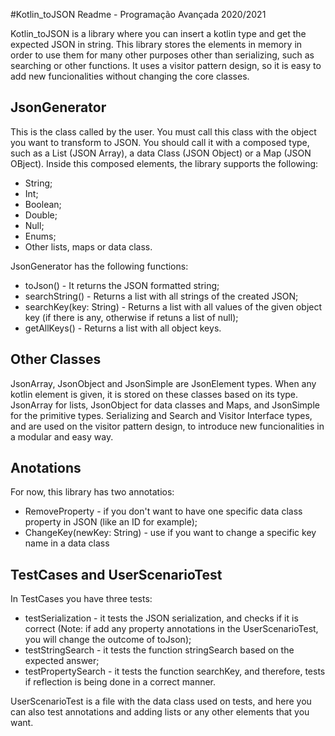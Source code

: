 #Kotlin_toJSON Readme - Programação Avançada 2020/2021

Kotlin_toJSON is a library where you can insert a kotlin type and get the expected JSON in string. This library stores the elements in memory in order to use them for many other purposes other than serializing, such as searching or other functions. It uses a visitor pattern design, so it is easy to add new funcionalities without changing the core classes.

## JsonGenerator

This is the class called by the user. You must call this class with the object you want to transform to JSON. You should call it with a composed type, such as a List (JSON Array), a data Class (JSON Object) or a Map (JSON OBject). Inside this composed elements, the library supports the following:
- String;
- Int;
- Boolean;
- Double;
- Null;
- Enums;
- Other lists, maps or data class.

JsonGenerator has the following functions:
- toJson() - It returns the JSON formatted string;
- searchString() - Returns a list with all strings of the created JSON;
- searchKey(key: String) - Returns a list with all values of the given object key (if there is any, otherwise if retuns a list of null);
- getAllKeys() - Returns a list with all object keys.

## Other Classes

JsonArray, JsonObject and JsonSimple are JsonElement types. When any kotlin element is given, it is stored on these classes based on its type. JsonArray for lists, JsonObject for data classes and Maps, and JsonSimple for the primitive types. Serializing and Search and Visitor Interface types, and are used on the visitor pattern design, to introduce new funcionalities in a modular and easy way.

## Anotations

For now, this library has two annotatios:
- RemoveProperty - if you don't want to have one specific data class property in JSON (like an ID for example);
- ChangeKey(newKey: String) - use if you want to change a specific key name in a data class

## TestCases and UserScenarioTest

In TestCases you have three tests:
- testSerialization - it tests the JSON serialization, and checks if it is correct (Note: if add any property annotations in the UserScenarioTest, you will change the outcome of toJson);
- testStringSearch - it tests the function stringSearch based on the expected answer;
- testPropertySearch - it tests the function searchKey, and therefore, tests if reflection is being done in a correct manner.

UserScenarioTest is a file with the data class used on tests, and here you can also test annotations and adding lists or any other elements that you want.
